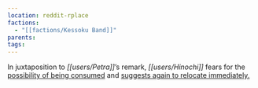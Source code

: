 ```yaml
---
location: reddit-rplace
factions:
  - "[[factions/Kessoku Band]]"
parents: 
tags: 
---
```

In juxtaposition to *[[users/Petra]]*’s remark, *[[users/Hinochi]]* fears for the [possibility of being consumed](https://discord.com/channels/1093664259273130084/1131230952119615600/1131578026623258645) and [suggests again to relocate immediately.](https://discord.com/channels/1093664259273130084/1131230952119615600/1131578006666752060)
